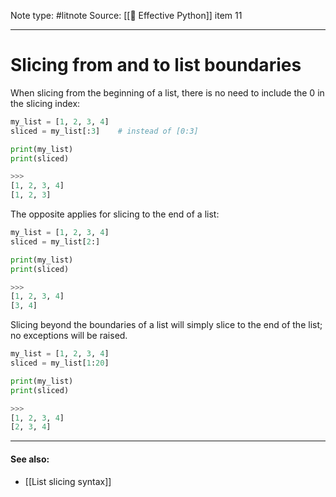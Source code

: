 Note type: #litnote
Source: [[📖 Effective Python]] item 11

---
# Slicing from and to list boundaries
When slicing from the beginning of a list, there is no need to include the 0 in the slicing index:
```python
my_list = [1, 2, 3, 4]
sliced = my_list[:3]	# instead of [0:3]

print(my_list)
print(sliced)

>>>
[1, 2, 3, 4]
[1, 2, 3]
```

The opposite applies for slicing to the end of a list:
```python
my_list = [1, 2, 3, 4]
sliced = my_list[2:]

print(my_list)
print(sliced)

>>>
[1, 2, 3, 4]
[3, 4]
```

Slicing beyond the boundaries of a list will simply slice to the end of the list; no exceptions will be raised.
```python
my_list = [1, 2, 3, 4]
sliced = my_list[1:20]

print(my_list)
print(sliced)

>>>
[1, 2, 3, 4]
[2, 3, 4]
```
---
#### See also:
- [[List slicing syntax]]